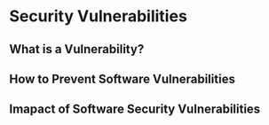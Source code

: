 #  Security Vulnerabilities

## What is a Vulnerability?


## How to Prevent Software Vulnerabilities

## Imapact of Software Security Vulnerabilities

